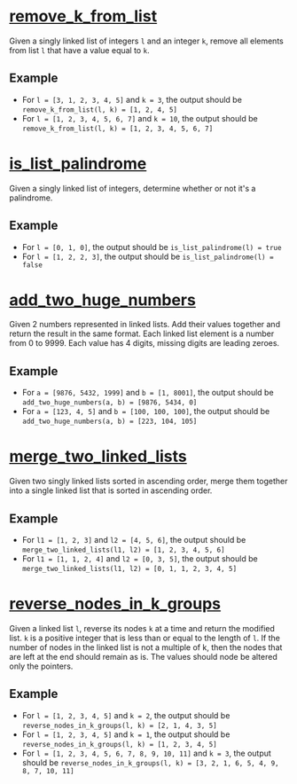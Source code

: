 # [remove_k_from_list](./remove_k_from_list.c)
Given a singly linked list of integers `l` and an integer `k`, remove all elements from list `l` that have a value equal to `k`.

## Example
* For `l = [3, 1, 2, 3, 4, 5]` and `k = 3`, the output should be `remove_k_from_list(l, k) = [1, 2, 4, 5]`
* For `l = [1, 2, 3, 4, 5, 6, 7]` and `k = 10`, the output should be `remove_k_from_list(l, k) = [1, 2, 3, 4, 5, 6, 7]`

# [is_list_palindrome](./is_list_palindrome.c)
Given a singly linked list of integers, determine whether or not it's a palindrome.

## Example
* For `l = [0, 1, 0]`, the output should be `is_list_palindrome(l) = true`
* For `l = [1, 2, 2, 3]`, the output should be `is_list_palindrome(l) = false`

# [add_two_huge_numbers](./add_two_huge_numbers.c)
Given 2 numbers represented in linked lists. Add their values together and return the result in the same format. Each linked list element is a number from 0 to 9999. Each value has 4 digits, missing digits are leading zeroes.

## Example
* For `a = [9876, 5432, 1999]` and `b = [1, 8001]`, the output should be `add_two_huge_numbers(a, b) = [9876, 5434, 0]`
* For `a = [123, 4, 5]` and `b = [100, 100, 100]`, the output should be `add_two_huge_numbers(a, b) = [223, 104, 105]`

# [merge_two_linked_lists](./merge_two_linked_lists.c)
Given two singly linked lists sorted in ascending order, merge them together into a single linked list that is sorted in ascending order.

## Example
* For `l1 = [1, 2, 3]` and `l2 = [4, 5, 6]`, the output should be `merge_two_linked_lists(l1, l2) = [1, 2, 3, 4, 5, 6]`
* For `l1 = [1, 1, 2, 4]` and `l2 = [0, 3, 5]`, the output should be `merge_two_linked_lists(l1, l2) = [0, 1, 1, 2, 3, 4, 5]`

# [reverse_nodes_in_k_groups](./reverse_nodes_in_k_groups.c)
Given a linked list `l`, reverse its nodes `k` at a time and return the modified list. `k` is a positive integer that is less than or equal to the length of `l`. If the number of nodes in the linked list is not a multiple of k, then the nodes that are left at the end should remain as is. The values should node be altered only the pointers.

## Example
* For `l = [1, 2, 3, 4, 5]` and `k = 2`, the output should be `reverse_nodes_in_k_groups(l, k) = [2, 1, 4, 3, 5]`
* For `l = [1, 2, 3, 4, 5]` and `k = 1`, the output should be `reverse_nodes_in_k_groups(l, k) = [1, 2, 3, 4, 5]`
* For `l = [1, 2, 3, 4, 5, 6, 7, 8, 9, 10, 11]` and `k = 3`, the output should be `reverse_nodes_in_k_groups(l, k) = [3, 2, 1, 6, 5, 4, 9, 8, 7, 10, 11]`
